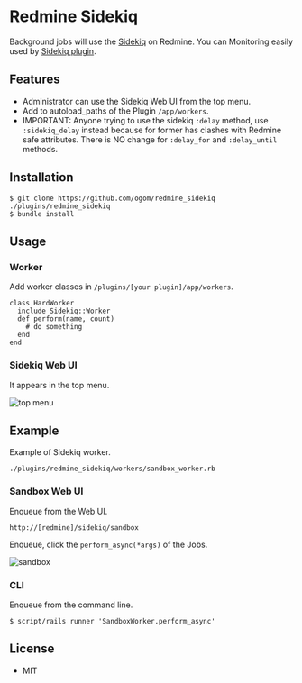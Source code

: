 Redmine Sidekiq
===============

Background jobs will use the [Sidekiq](https://github.com/mperham/sidekiq) on Redmine.
You can Monitoring easily used by [Sidekiq plugin](http://www.redmine.org/plugins/sidekiq).

## Features

* Administrator can use the Sidekiq Web UI from the top menu.
* Add to autoload_paths of the Plugin `/app/workers`.
* IMPORTANT: Anyone trying to use the sidekiq `:delay` method, use `:sidekiq_delay` instead because for former has clashes with Redmine safe attributes. There is NO change for `:delay_for` and `:delay_until` methods.

## Installation

```
$ git clone https://github.com/ogom/redmine_sidekiq ./plugins/redmine_sidekiq
$ bundle install
```

## Usage

### Worker

Add worker classes in `/plugins/[your plugin]/app/workers`.

```
class HardWorker
  include Sidekiq::Worker
  def perform(name, count)
    # do something
  end
end
```

### Sidekiq Web UI

It appears in the top menu.

![top menu](https://f.cloud.github.com/assets/471923/491345/149e41a4-ba19-11e2-8374-cc3a7861e915.png)


## Example

Example of Sidekiq worker.

```
./plugins/redmine_sidekiq/workers/sandbox_worker.rb
```

### Sandbox Web UI
Enqueue from the Web UI.

```
http://[redmine]/sidekiq/sandbox
```

Enqueue, click the `perform_async(*args)` of the Jobs.

![sandbox](https://f.cloud.github.com/assets/471923/491347/24df23c6-ba19-11e2-9a31-1dadae4795c7.png)


### CLI

Enqueue from the command line.

```
$ script/rails runner 'SandboxWorker.perform_async'
```

## License

* MIT
